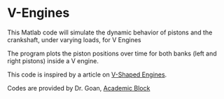 # V-Engines
This Matlab code will simulate the dynamic behavior of pistons and the crankshaft, under varying loads, for V Engines

The program plots the piston positions over time for both banks (left and right pistons) inside a V engine.

This code is inspired by a article on <a href="https://www.academicblock.com/technology/car-engine-technology/v-shaped-engines">V-Shaped Engines</a>.

Codes are provided by Dr. Goan, <a href="https://www.academicblock.com/">Academic Block</a>

